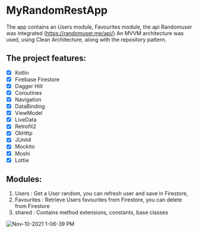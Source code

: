 # MyRandomRestApp

The app contains an Users module, Favourites module, the api Randomuser was integrated (https://randomuser.me/api/)
An MVVM architecture was used, using Clean Architecture, along with the repository pattern.


## The project features:
- [x] Kotlin
- [x] Firebase Firestore
- [x] Dagger Hilt
- [x] Coroutines
- [x] Navigation
- [x] DataBinding
- [x] ViewModel
- [x] LiveData
- [x] Retrofit2
- [x] OkHttp
- [x] JUnit4
- [x] Mockito
- [x] Moshi
- [x] Lottie

## Modules:
1. Users : Get a User random, you can refresh user and save in Firestore, 
3. Favourites : Retrieve Users favourites from Firestore, you can delete from Firestore
4. shared : Contains method extensions, constants, base classes


![Nov-10-2021 1-06-39 PM](https://user-images.githubusercontent.com/8774947/141177236-11ef7997-2f2b-4d14-a7ba-282bd487e428.gif)
